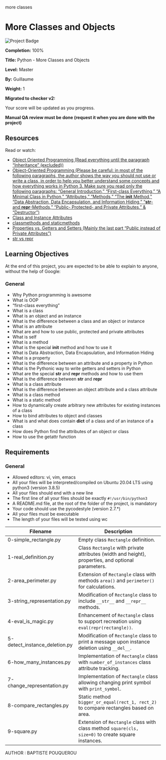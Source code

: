 more classes
# More Classes and Objects

![Project Badge](badge-url)

**Completion:** 100%

**Title:** Python - More Classes and Objects

**Level:** Master

**By:** Guillaume

**Weight:** 1

**Migrated to checker v2:** 

Your score will be updated as you progress.

**Manual QA review must be done (request it when you are done with the project)**

## Resources

Read or watch:

- [Object Oriented Programming (Read everything until the paragraph “Inheritance” (excluded))](https://example.com)
- [Object-Oriented Programming (Please be careful: in most of the following paragraphs, the author shows the way you should not use or write a class, in order to help you better understand some concepts and how everything works in Python 3. Make sure you read only the following paragraphs: “General Introduction,” “First-class Everything,” “A Minimal Class in Python,” “Attributes,” “Methods,” “The __init__ Method,” “Data Abstraction, Data Encapsulation, and Information Hiding,” “__str__- and __repr__-Methods,” “Public- Protected- and Private Attributes,” & “Destructor”)](https://example.com)
- [Class and Instance Attributes](https://example.com)
- [classmethods and staticmethods](https://example.com)
- [Properties vs. Getters and Setters (Mainly the last part “Public instead of Private Attributes”)](https://example.com)
- [str vs repr](https://example.com)

## Learning Objectives

At the end of this project, you are expected to be able to explain to anyone, without the help of Google:

### General

- Why Python programming is awesome
- What is OOP
- “first-class everything”
- What is a class
- What is an object and an instance
- What is the difference between a class and an object or instance
- What is an attribute
- What are and how to use public, protected and private attributes
- What is self
- What is a method
- What is the special __init__ method and how to use it
- What is Data Abstraction, Data Encapsulation, and Information Hiding
- What is a property
- What is the difference between an attribute and a property in Python
- What is the Pythonic way to write getters and setters in Python
- What are the special __str__ and __repr__ methods and how to use them
- What is the difference between __str__ and __repr__
- What is a class attribute
- What is the difference between an object attribute and a class attribute
- What is a class method
- What is a static method
- How to dynamically create arbitrary new attributes for existing instances of a class
- How to bind attributes to object and classes
- What is and what does contain __dict__ of a class and of an instance of a class
- How does Python find the attributes of an object or class
- How to use the getattr function

## Requirements

### General

- Allowed editors: vi, vim, emacs
- All your files will be interpreted/compiled on Ubuntu 20.04 LTS using python3 (version 3.8.5)
- All your files should end with a new line
- The first line of all your files should be exactly `#!/usr/bin/python3`
- A README.md file, at the root of the folder of the project, is mandatory
- Your code should use the pycodestyle (version 2.7.*)
- All your files must be executable
- The length of your files will be tested using wc

| Filename               | Description                                                                                       |
|------------------------|---------------------------------------------------------------------------------------------------|
| 0-simple_rectangle.py  | Empty class `Rectangle` definition.                                                               |
| 1-real_definition.py   | Class `Rectangle` with private attributes (width and height), properties, and optional parameters. |
| 2-area_perimeter.py    | Extension of `Rectangle` class with methods `area()` and `perimeter()` for calculations.          |
| 3-string_representation.py | Modification of `Rectangle` class to include `__str__` and `__repr__` methods.                  |
| 4-eval_is_magic.py     | Enhancement of `Rectangle` class to support recreation using `eval(repr(rectangle))`.            |
| 5-detect_instance_deletion.py | Modification of `Rectangle` class to print a message upon instance deletion using `__del__`.  |
| 6-how_many_instances.py | Implementation of `Rectangle` class with `number_of_instances` class attribute tracking.         |
| 7-change_representation.py | Implementation of `Rectangle` class allowing changing print symbol with `print_symbol`.         |
| 8-compare_rectangles.py | Static method `bigger_or_equal(rect_1, rect_2)` to compare rectangles based on area.              |
| 9-square.py            | Extension of `Rectangle` class with class method `square(cls, size=0)` to create square instances.|

AUTHOR : BAPTISTE POUQUEROU